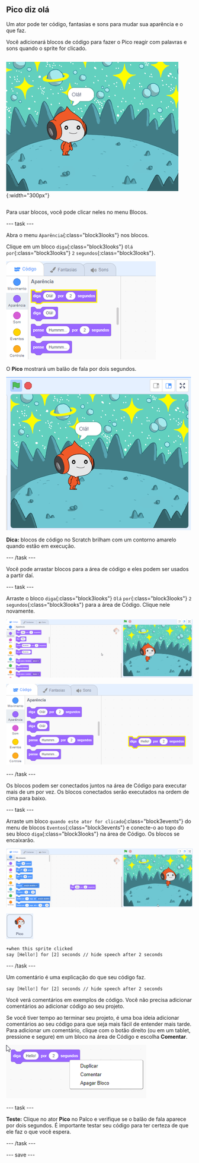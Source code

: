 ## Pico diz olá

<div style="display: flex; flex-wrap: wrap">
<div style="flex-basis: 200px; flex-grow: 1; margin-right: 15px;">
Um ator pode ter código, fantasias e sons para mudar sua aparência e o que faz. 
  
Você adicionará blocos de código para fazer o Pico reagir com palavras e sons quando o sprite for clicado.
</div>
<div>

![O ator Pico falando, "Olá"](images/pico-step2.png){:width="300px"}

</div>
</div>

Para usar blocos, você pode clicar neles no menu Blocos.

--- task ---

Abra o menu `Aparência`{:class="block3looks"} nos blocos.

Clique em um bloco `diga`{:class="block3looks"} `Olá` `por`{:class="block3looks"} `2` `segundos`{:class="block3looks"}.

![O bloco 'diga Olá! por 2 segundos' brilhando com um contorno amarelo.](images/pico-say-hello-blocks-menu.png)

O **Pico** mostrará um balão de fala por dois segundos.

![O ator Pico com "Olá!" em um balão de fala.](images/pico-say-hello-stage.png)

**Dica:** blocos de código no Scratch brilham com um contorno amarelo quando estão em execução.

--- /task ---

Você pode arrastar blocos para a área de código e eles podem ser usados a partir daí.

--- task ---

Arraste o bloco `diga`{:class="block3looks"} `Olá` `por`{:class="block3looks"} `2` `segundos`{:class="block3looks"} para a área de Código. Clique nele novamente.

![Arrastando o bloco 'diga' para a área de código e clicando nele para executá-lo.](images/pico-drag-say.gif)

![O bloco 'diga' foi arrastado para a área de código. O bloco de código brilha com um contorno amarelo.](images/pico-drag-say.png)

--- /task ---

Os blocos podem ser conectados juntos na área de Código para executar mais de um por vez. Os blocos conectados serão executados na ordem de cima para baixo.

--- task ---

Arraste um bloco `quando este ator for clicado`{:class="block3events"} do menu de blocos `Eventos`{:class="block3events"} e conecte-o ao topo do seu bloco `diga`{:class="block3looks"} na área de Código. Os blocos se encaixarão.

![Uma animação dos blocos se encaixando. Quando o Pico é clicado, ele diz "Olá!" por dois segundos.](images/pico-snap-together.gif)

![O ator Pico.](images/pico-sprite.png)

```blocks3
+when this sprite clicked
say [Hello!] for [2] seconds // hide speech after 2 seconds
```

--- /task ---

Um comentário é uma explicação do que seu código faz.

```blocks3
say [Hello!] for [2] seconds // hide speech after 2 seconds
```
Você verá comentários em exemplos de código. Você não precisa adicionar comentários ao adicionar código ao seu projeto.

Se você tiver tempo ao terminar seu projeto, é uma boa ideia adicionar comentários ao seu código para que seja mais fácil de entender mais tarde. Para adicionar um comentário, clique com o botão direito (ou em um tablet, pressione e segure) em um bloco na área de Código e escolha **Comentar**.

![O menu pop-up que aparece quando você clica com o botão direito em um bloco. 'Comentar' é selecionado.](images/add-comment.png)

--- task ---

**Teste:** Clique no ator **Pico** no Palco e verifique se o balão de fala aparece por dois segundos. É importante testar seu código para ter certeza de que ele faz o que você espera.

--- /task ---

--- save ---
